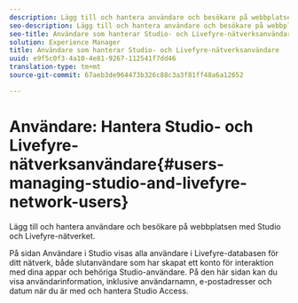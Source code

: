 ```yaml
---
description: Lägg till och hantera användare och besökare på webbplatsen med Studio och Livefyre-nätverket.
seo-description: Lägg till och hantera användare och besökare på webbplatsen med Studio och Livefyre-nätverket.
seo-title: Användare som hanterar Studio- och Livefyre-nätverksanvändare
solution: Experience Manager
title: Användare som hanterar Studio- och Livefyre-nätverksanvändare
uuid: e9f5c0f3-4a10-4e81-9267-112541f7dd46
translation-type: tm+mt
source-git-commit: 67aeb3de964473b326c88c3a3f81ff48a6a12652

---
```



# Användare: Hantera Studio- och Livefyre-nätverksanvändare{#users-managing-studio-and-livefyre-network-users}

Lägg till och hantera användare och besökare på webbplatsen med Studio och Livefyre-nätverket.

På sidan Användare i Studio visas alla användare i Livefyre-databasen för ditt nätverk, både slutanvändare som har skapat ett konto för interaktion med dina appar och behöriga Studio-användare. På den här sidan kan du visa användarinformation, inklusive användarnamn, e-postadresser och datum när du är med och hantera Studio Access.
